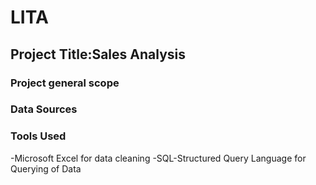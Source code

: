 # LITA 
## Project Title:Sales Analysis 
### Project general scope

### Data Sources 

### Tools Used 
-Microsoft Excel for data cleaning 
-SQL-Structured Query Language for Querying of Data 
 
